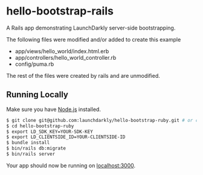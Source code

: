 # hello-bootstrap-rails

A Rails app demonstrating LaunchDarkly server-side bootstrapping.

The following files were modified and/or added to create this example
- app/views/hello_world/index.html.erb
- app/controllers/hello_world_controller.rb
- config/puma.rb

The rest of the files were created by rails and are unmodified.

## Running Locally

Make sure you have [Node.js](http://nodejs.org/) installed.

```sh
$ git clone git@github.com:launchdarkly/hello-bootstrap-ruby.git # or clone your own fork
$ cd hello-bootstrap-ruby
$ export LD_SDK_KEY=YOUR-SDK-KEY
$ export LD_CLIENTSIDE_ID=YOUR-CLIENTSIDE-ID
$ bundle install
$ bin/rails db:migrate
$ bin/rails server
```

Your app should now be running on [localhost:3000](http://localhost:3000/).
